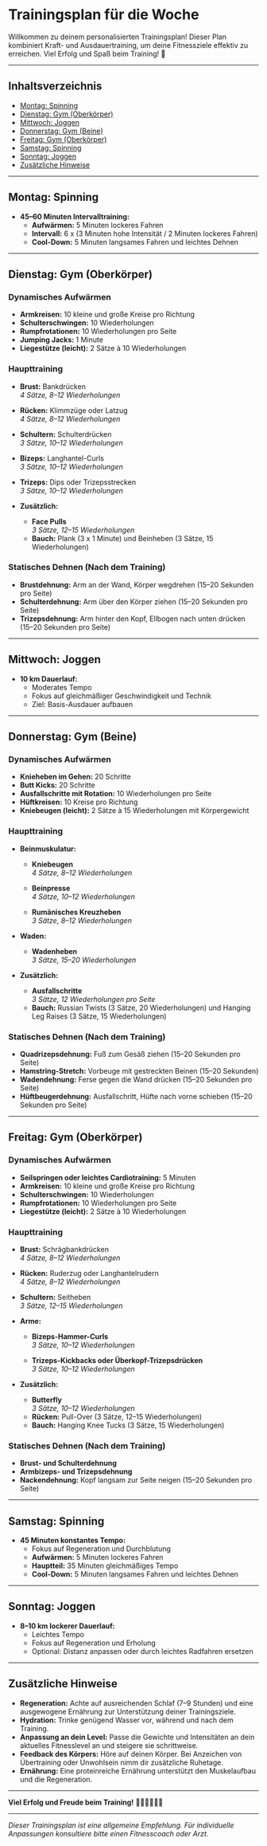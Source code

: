 # Trainingsplan für die Woche

Willkommen zu deinem personalisierten Trainingsplan! Dieser Plan kombiniert Kraft- und Ausdauertraining, um deine Fitnessziele effektiv zu erreichen. Viel Erfolg und Spaß beim Training! 💪

---

## Inhaltsverzeichnis

- [Montag: Spinning](#montag-spinning)
- [Dienstag: Gym (Oberkörper)](#dienstag-gym-oberkörper)
- [Mittwoch: Joggen](#mittwoch-joggen)
- [Donnerstag: Gym (Beine)](#donnerstag-gym-beine)
- [Freitag: Gym (Oberkörper)](#freitag-gym-oberkörper)
- [Samstag: Spinning](#samstag-spinning)
- [Sonntag: Joggen](#sonntag-joggen)
- [Zusätzliche Hinweise](#zusätzliche-hinweise)

---

## Montag: Spinning

- **45–60 Minuten Intervalltraining:**
  - **Aufwärmen:** 5 Minuten lockeres Fahren
  - **Intervall:** 6 x (3 Minuten hohe Intensität / 2 Minuten lockeres Fahren)
  - **Cool-Down:** 5 Minuten langsames Fahren und leichtes Dehnen

---

## Dienstag: Gym (Oberkörper)

### Dynamisches Aufwärmen

- **Armkreisen:** 10 kleine und große Kreise pro Richtung
- **Schulterschwingen:** 10 Wiederholungen
- **Rumpfrotationen:** 10 Wiederholungen pro Seite
- **Jumping Jacks:** 1 Minute
- **Liegestütze (leicht):** 2 Sätze à 10 Wiederholungen

### Haupttraining

- **Brust:** Bankdrücken  
  *4 Sätze, 8–12 Wiederholungen*

- **Rücken:** Klimmzüge oder Latzug  
  *4 Sätze, 8–12 Wiederholungen*

- **Schultern:** Schulterdrücken  
  *3 Sätze, 10–12 Wiederholungen*

- **Bizeps:** Langhantel-Curls  
  *3 Sätze, 10–12 Wiederholungen*

- **Trizeps:** Dips oder Trizepsstrecken  
  *3 Sätze, 10–12 Wiederholungen*

- **Zusätzlich:**
  - **Face Pulls**  
    *3 Sätze, 12–15 Wiederholungen*
  - **Bauch:** Plank (3 x 1 Minute) und Beinheben (3 Sätze, 15 Wiederholungen)

### Statisches Dehnen (Nach dem Training)

- **Brustdehnung:** Arm an der Wand, Körper wegdrehen (15–20 Sekunden pro Seite)
- **Schulterdehnung:** Arm über den Körper ziehen (15–20 Sekunden pro Seite)
- **Trizepsdehnung:** Arm hinter den Kopf, Ellbogen nach unten drücken (15–20 Sekunden pro Seite)

---

## Mittwoch: Joggen

- **10 km Dauerlauf:**
  - Moderates Tempo
  - Fokus auf gleichmäßiger Geschwindigkeit und Technik
  - Ziel: Basis-Ausdauer aufbauen

---

## Donnerstag: Gym (Beine)

### Dynamisches Aufwärmen

- **Knieheben im Gehen:** 20 Schritte
- **Butt Kicks:** 20 Schritte
- **Ausfallschritte mit Rotation:** 10 Wiederholungen pro Seite
- **Hüftkreisen:** 10 Kreise pro Richtung
- **Kniebeugen (leicht):** 2 Sätze à 15 Wiederholungen mit Körpergewicht

### Haupttraining

- **Beinmuskulatur:**
  - **Kniebeugen**  
    *4 Sätze, 8–12 Wiederholungen*

  - **Beinpresse**  
    *4 Sätze, 10–12 Wiederholungen*

  - **Rumänisches Kreuzheben**  
    *3 Sätze, 8–12 Wiederholungen*

- **Waden:**
  - **Wadenheben**  
    *3 Sätze, 15–20 Wiederholungen*

- **Zusätzlich:**
  - **Ausfallschritte**  
    *3 Sätze, 12 Wiederholungen pro Seite*
  - **Bauch:** Russian Twists (3 Sätze, 20 Wiederholungen) und Hanging Leg Raises (3 Sätze, 15 Wiederholungen)

### Statisches Dehnen (Nach dem Training)

- **Quadrizepsdehnung:** Fuß zum Gesäß ziehen (15–20 Sekunden pro Seite)
- **Hamstring-Stretch:** Vorbeuge mit gestreckten Beinen (15–20 Sekunden)
- **Wadendehnung:** Ferse gegen die Wand drücken (15–20 Sekunden pro Seite)
- **Hüftbeugerdehnung:** Ausfallschritt, Hüfte nach vorne schieben (15–20 Sekunden pro Seite)

---

## Freitag: Gym (Oberkörper)

### Dynamisches Aufwärmen

- **Seilspringen oder leichtes Cardiotraining:** 5 Minuten
- **Armkreisen:** 10 kleine und große Kreise pro Richtung
- **Schulterschwingen:** 10 Wiederholungen
- **Rumpfrotationen:** 10 Wiederholungen pro Seite
- **Liegestütze (leicht):** 2 Sätze à 10 Wiederholungen

### Haupttraining

- **Brust:** Schrägbankdrücken  
  *4 Sätze, 8–12 Wiederholungen*

- **Rücken:** Ruderzug oder Langhantelrudern  
  *4 Sätze, 8–12 Wiederholungen*

- **Schultern:** Seitheben  
  *3 Sätze, 12–15 Wiederholungen*

- **Arme:**
  - **Bizeps-Hammer-Curls**  
    *3 Sätze, 10–12 Wiederholungen*

  - **Trizeps-Kickbacks oder Überkopf-Trizepsdrücken**  
    *3 Sätze, 10–12 Wiederholungen*

- **Zusätzlich:**
  - **Butterfly**  
    *3 Sätze, 10–12 Wiederholungen*
  - **Rücken:** Pull-Over (3 Sätze, 12–15 Wiederholungen)
  - **Bauch:** Hanging Knee Tucks (3 Sätze, 15 Wiederholungen)

### Statisches Dehnen (Nach dem Training)

- **Brust- und Schulterdehnung**
- **Armbizeps- und Trizepsdehnung**
- **Nackendehnung:** Kopf langsam zur Seite neigen (15–20 Sekunden pro Seite)

---

## Samstag: Spinning

- **45 Minuten konstantes Tempo:**
  - Fokus auf Regeneration und Durchblutung
  - **Aufwärmen:** 5 Minuten lockeres Fahren
  - **Hauptteil:** 35 Minuten gleichmäßiges Tempo
  - **Cool-Down:** 5 Minuten langsames Fahren und leichtes Dehnen

---

## Sonntag: Joggen

- **8–10 km lockerer Dauerlauf:**
  - Leichtes Tempo
  - Fokus auf Regeneration und Erholung
  - Optional: Distanz anpassen oder durch leichtes Radfahren ersetzen

---

## Zusätzliche Hinweise

- **Regeneration:** Achte auf ausreichenden Schlaf (7–9 Stunden) und eine ausgewogene Ernährung zur Unterstützung deiner Trainingsziele.
- **Hydration:** Trinke genügend Wasser vor, während und nach dem Training.
- **Anpassung an dein Level:** Passe die Gewichte und Intensitäten an dein aktuelles Fitnesslevel an und steigere sie schrittweise.
- **Feedback des Körpers:** Höre auf deinen Körper. Bei Anzeichen von Übertraining oder Unwohlsein nimm dir zusätzliche Ruhetage.
- **Ernährung:** Eine proteinreiche Ernährung unterstützt den Muskelaufbau und die Regeneration.

---

**Viel Erfolg und Freude beim Training!** 🏋️‍♂️🏃‍♂️🚴‍♂️

---

*Dieser Trainingsplan ist eine allgemeine Empfehlung. Für individuelle Anpassungen konsultiere bitte einen Fitnesscoach oder Arzt.*
